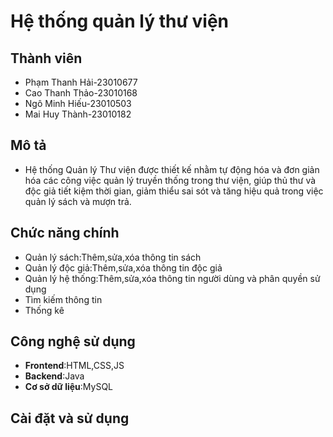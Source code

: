 # Hệ thống quản lý thư viện
## Thành viên
- Phạm Thanh Hải-23010677
- Cao Thanh Thảo-23010168
- Ngô Minh Hiếu-23010503
- Mai Huy Thành-23010182
## Mô tả
- Hệ thống Quản lý Thư viện được thiết kế nhằm tự động hóa và đơn giản hóa các công việc quản lý truyền
thống trong thư viện, giúp thủ thư và độc giả tiết kiệm thời gian, giảm thiểu sai sót và tăng hiệu quả 
trong việc quản lý sách và mượn trả.
## Chức năng chính
- Quản lý sách:Thêm,sửa,xóa thông tin sách
- Quản lý độc giả:Thêm,sửa,xóa thông tin độc giả
- Quản lý hệ thống:Thêm,sửa,xóa thông tin người dùng và phân quyền sử dụng
- Tìm kiếm thông tin
- Thống kê
## Công nghệ sử dụng
- **Frontend**:HTML,CSS,JS
- **Backend**:Java
- **Cơ sở dữ liệu**:MySQL
## Cài đặt và sử dụng


